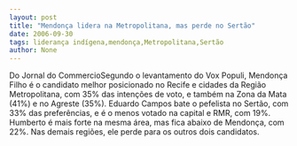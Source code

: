 ```yaml
---
layout: post
title: "Mendonça lidera na Metropolitana, mas perde no Sertão"
date: 2006-09-30
tags: liderança indígena,mendonça,Metropolitana,Sertão
author: None
---
```

Do Jornal do CommercioSegundo o levantamento do Vox Populi, Mendonça Filho é o candidato melhor posicionado no Recife e cidades da Região Metropolitana, com 35% das intenções de voto, e também na Zona da Mata (41%) e no Agreste (35%). 
Eduardo Campos bate o pefelista no Sertão, com 33% das preferências, e é o menos votado na capital e RMR, com 19%. Humberto é mais forte na mesma área, mas fica abaixo de Mendonça, com 22%. Nas demais regiões, ele perde para os outros dois candidatos.  